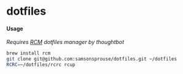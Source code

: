 # dotfiles

#### Usage
*Requires [RCM](https://github.com/thoughtbot/rcm) dotfiles manager by thoughtbot* 
```bash
brew install rcm
git clone git@github.com:samsonsprouse/dotfiles.git ~/dotfiles
RCRC=~/dotfiles/rcrc rcup
```
